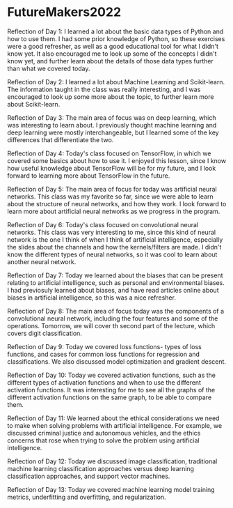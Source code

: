 # FutureMakers2022

Reflection of Day 1:
I learned a lot about the basic data types of Python and how to use them. I had some prior knowledge of Python, so these exercises were a good refresher, as well as a good educational tool for what I didn't know yet. It also encouraged me to look up some of the concepts I didn't know yet, and further learn about the details of those data types further than what we covered today.

Reflection of Day 2:
I learned a lot about Machine Learning and Scikit-learn. The information taught in the class was really interesting, and I was encouraged to look up some more about the topic, to further learn more about Scikit-learn.

Reflection of Day 3:
The main area of focus was on deep learning, which was interesting to learn about. I previously thought machine learning and deep learning were mostly interchangeable, but I learned some of the key differences that differentiate the two.

Reflection of Day 4:
Today's class focused on TensorFlow, in which we covered some basics about how to use it. I enjoyed this lesson, since I know how useful knowledge about TensorFlow will be for my future, and I look forward to learning more about TensorFlow in the future.

Reflection of Day 5:
The main area of focus for today was artificial neural networks. This class was my favorite so far, since we were able to learn about the structure of neural networks, and how they work. I look forward to learn more about artificial neural networks as we progress in the program.

Reflection of Day 6:
Today's class focused on convolutional neural networks. This class was very interesting to me, since this kind of neural network is the one I think of when I think of artificial intelligence, especially the slides about the channels and how the kernels/filters are made. I didn't know the different types of neural networks, so it was cool to learn about another neural network.

Reflection of Day 7:
Today we learned about the biases that can be present relating to artificial intelligence, such as personal and environmental biases. I had previosuly learned about biases, and have read articles online about biases in artificial intelligence, so this was a nice refresher.

Reflection of Day 8:
The main area of focus today was the components of a convolutional neural network, including the four features and some of the operations. Tomorrow, we will cover th second part of the lecture, which covers digit classification.

Reflection of Day 9:
Today we covered loss functions- types of loss functions, and cases for common loss functions for regression and classifications. We also discussed model optimization and gradient descent.

Reflection of Day 10:
Today we covered activation functions, such as the different types of activation functions and when to use the different activation functions. It was interesting for me to see all the graphs of the different activation functions on the same graph, to be able to compare them.

Reflection of Day 11:
We learned about the ethical considerations we need to make when solving problems with artificial intelligence. For example, we discussed criminal justice and autonomous vehicles, and the ethics concerns that rose when trying to solve the problem using artificial intelligence.

Reflection of Day 12:
Today we discussed image classification, traditional machine learning classification approaches versus deep learning classification approaches, and support vector machines.

Reflection of Day 13:
Today we covered machine learning model training metrics, underfitting and overfitting, and regularization.
